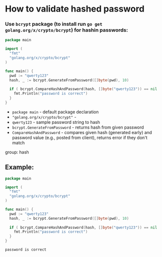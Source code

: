 # How to validate hashed password

### Use **`bcrypt`** package (to install run `go get golang.org/x/crypto/bcrypt`) for hashin passwords:

```go
package main

import (
  "fmt"
  "golang.org/x/crypto/bcrypt"
)

func main() {
  pwd := "qwerty123"
  hash, _ := bcrypt.GenerateFromPassword([]byte(pwd), 10)
  
  if ( bcrypt.CompareHashAndPassword(hash, []byte("qwerty123")) == nil ) {
    fmt.Println("password is correct")
  }
}
```

- `package main` - default package declaration
- `"golang.org/x/crypto/bcrypt"` - 
- `qwerty123` - sample password string to hash
- `bcrypt.GenerateFromPassword` - returns hash from given password
- `CompareHashAndPassword` - compares given hash (generated early) and password value (e.g., posted from client), returns error if they don't match

group: hash

## Example: 
```go
package main

import (
  "fmt"
  "golang.org/x/crypto/bcrypt"
)

func main() {
  pwd := "qwerty123"
  hash, _ := bcrypt.GenerateFromPassword([]byte(pwd), 10)
  
  if ( bcrypt.CompareHashAndPassword(hash, []byte("qwerty123")) == nil ) {
    fmt.Println("password is correct")
  }
}
```
```
password is correct

```

